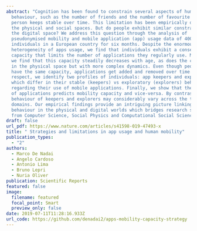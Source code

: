 ```yaml
---
abstract: "Cognition has been found to constrain several aspects of human
  behaviour, such as the number of friends and the number of favourite places a
  person keeps stable over time. This limitation has been empirically defined in
  the physical and social spaces. But do people exhibit similar constraints in
  the digital space? We address this question through the analysis of
  pseudonymised mobility and mobile application (app) usage data of 400,000
  individuals in a European country for six months. Despite the enormous
  heterogeneity of apps usage, we find that individuals exhibit a conserved
  capacity that limits the number of applications they regularly use. Moreover,
  we find that this capacity steadily decreases with age, as does the capacity
  in the physical space but with more complex dynamics. Even though people might
  have the same capacity, applications get added and removed over time. In this
  respect, we identify two profiles of individuals: app keepers and explorers,
  which differ in their stable (keepers) vs exploratory (explorers) behaviour
  regarding their use of mobile applications. Finally, we show that the capacity
  of applications predicts mobility capacity and vice-versa. By contrast, the
  behaviour of keepers and explorers may considerably vary across the two
  domains. Our empirical findings provide an intriguing picture linking human
  behaviour in the physical and digital worlds which bridges research studies
  from Computer Science, Social Physics and Computational Social Sciences."
draft: false
url_pdf: https://www.nature.com/articles/s41598-019-47493-x
title: " Strategies and limitations in app usage and human mobility"
publication_types:
  - "2"
authors:
  - Marco De Nadai
  - Angelo Cardoso
  - Antonio Lima
  - Bruno Lepri
  - Nuria Oliver
publication: Scientific Reports
featured: false
image:
  filename: featured
  focal_point: Smart
  preview_only: false
date: 2019-07-11T11:28:16.933Z
url_code: https://github.com/denadai2/apps-mobility-capacity-strategy
---
```

